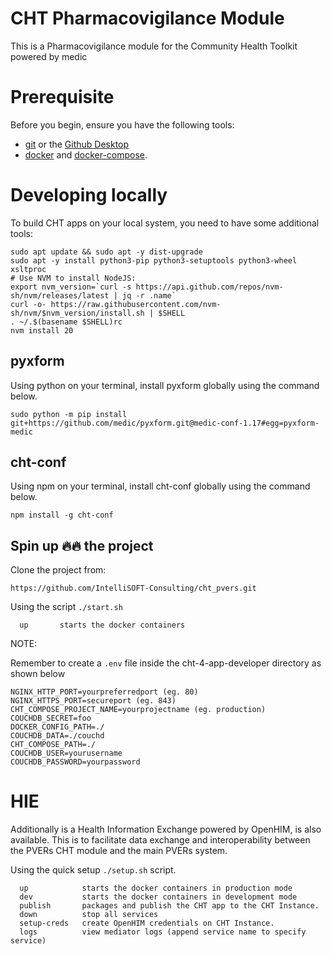 # CHT Pharmacovigilance Module

This is a Pharmacovigilance module for the Community Health Toolkit powered by medic

# Prerequisite
Before you begin, ensure you have the following tools:
 
* [git](https://git-scm.com/downloads) or the [Github Desktop](https://desktop.github.com/)
* [docker](https://docs.docker.com/engine/install/ubuntu/) and [docker-compose](https://docs.docker.com/compose/install/).
 
# Developing locally 
To build CHT apps on your local system, you need to have some additional tools:

```
sudo apt update && sudo apt -y dist-upgrade
sudo apt -y install python3-pip python3-setuptools python3-wheel xsltproc
# Use NVM to install NodeJS:
export nvm_version=`curl -s https://api.github.com/repos/nvm-sh/nvm/releases/latest | jq -r .name`
curl -o- https://raw.githubusercontent.com/nvm-sh/nvm/$nvm_version/install.sh | $SHELL
. ~/.$(basename $SHELL)rc
nvm install 20

```
## pyxform 
Using python on your terminal, install pyxform globally using the command below.

```
sudo python -m pip install git+https://github.com/medic/pyxform.git@medic-conf-1.17#egg=pyxform-medic

```
## cht-conf

Using npm on your terminal, install cht-conf globally using the command below.

```
npm install -g cht-conf
```
## Spin up 🔥🔥 the project

Clone the project from:
```
https://github.com/IntelliSOFT-Consulting/cht_pvers.git
```
Using the script `./start.sh`

```
  up       starts the docker containers
```

NOTE:

Remember to create a `.env` file inside the cht-4-app-developer directory as shown below

```
NGINX_HTTP_PORT=yourpreferredport (eg. 80)
NGINX_HTTPS_PORT=secureport (eg. 843)
CHT_COMPOSE_PROJECT_NAME=yourprojectname (eg. production)
COUCHDB_SECRET=foo 
DOCKER_CONFIG_PATH=./
COUCHDB_DATA=./couchd 
CHT_COMPOSE_PATH=./
COUCHDB_USER=yourusername 
COUCHDB_PASSWORD=yourpassword
```


# HIE

Additionally is a Health Information Exchange powered by OpenHIM, is also available. 
This is to facilitate data exchange and interoperability between the PVERs CHT module and the main PVERs system.


Using the quick setup `./setup.sh` script.

```
  up            starts the docker containers in production mode
  dev           starts the docker containers in development mode
  publish       packages and publish the CHT app to the CHT Instance.
  down          stop all services
  setup-creds   create OpenHIM credentials on CHT Instance.
  logs          view mediator logs (append service name to specify service)
  
```